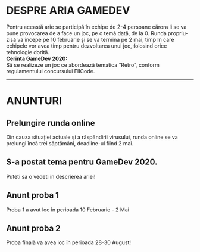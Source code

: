 # DESPRE ARIA GAMEDEV

Pentru această arie se participă în echipe de 2-4 persoane cărora li se va pune provocarea de a face un joc, pe o temă dată, de la 0. Runda propriu-zisă va începe pe 10 februarie și se va termina pe 2 mai, timp în care echipele vor avea timp pentru dezvoltarea unui joc, folosind orice tehnologie dorită.  
**Cerinta GameDev 2020:**  
Să se realizeze un joc ce abordează tematica “Retro”, conform regulamentului concursului FIICode.

---

# ANUNTURI

## Prelungire runda online

Din cauza situației actuale și a răspândirii virusului, runda online se va prelungi încă trei săptămâni, deadline-ul fiind 2 mai.

## S-a postat tema pentru GameDev 2020.

Puteti sa o vedeti in descrierea ariei!

## Anunt proba 1

Proba 1 a avut loc în perioada 10 Februarie - 2 Mai

## Anunt proba 2

Proba finală va avea loc în perioada 28-30 August!
